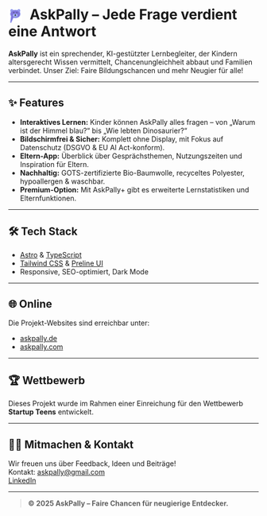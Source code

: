 # <img src="public/favicon.svg" alt="AskPally Logo" width="28" height="28" style="vertical-align: middle; margin-right: 0.3em;"> AskPally – Jede Frage verdient eine Antwort

**AskPally** ist ein sprechender, KI-gestützter Lernbegleiter, der Kindern altersgerecht Wissen vermittelt, Chancenungleichheit abbaut und Familien verbindet. Unser Ziel: Faire Bildungschancen und mehr Neugier für alle!

---

## ✨ Features

- **Interaktives Lernen:** Kinder können AskPally alles fragen – von „Warum ist der Himmel blau?“ bis „Wie lebten Dinosaurier?“
- **Bildschirmfrei & Sicher:** Komplett ohne Display, mit Fokus auf Datenschutz (DSGVO & EU AI Act-konform).
- **Eltern-App:** Überblick über Gesprächsthemen, Nutzungszeiten und Inspiration für Eltern.
- **Nachhaltig:** GOTS-zertifizierte Bio-Baumwolle, recyceltes Polyester, hypoallergen & waschbar.
- **Premium-Option:** Mit AskPally+ gibt es erweiterte Lernstatistiken und Elternfunktionen.

---

## 🛠️ Tech Stack

- [Astro](https://astro.build/) & [TypeScript](https://www.typescriptlang.org/)
- [Tailwind CSS](https://tailwindcss.com/) & [Preline UI](https://preline.co/)
- Responsive, SEO-optimiert, Dark Mode

---

## 🌐 Online

Die Projekt-Websites sind erreichbar unter:

- [askpally.de](https://askpally.de)
- [askpally.com](https://askpally.com)

---

## 🏆 Wettbewerb

Dieses Projekt wurde im Rahmen einer Einreichung für den Wettbewerb **Startup Teens** entwickelt.

---

## 👩‍💻 Mitmachen & Kontakt

Wir freuen uns über Feedback, Ideen und Beiträge!  
Kontakt: [askpally@gmail.com](mailto:askpally@gmail.com)  
[LinkedIn](https://www.linkedin.com/company/askpally)

---

> **© 2025 AskPally – Faire Chancen für neugierige Entdecker.**
